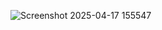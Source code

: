 ![Screenshot 2025-04-17 155547](https://github.com/user-attachments/assets/70e75049-640f-41e5-b9cc-2eea147a8202)

